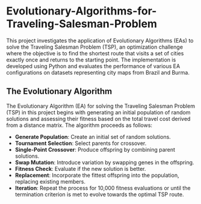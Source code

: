 # Evolutionary-Algorithms-for-Traveling-Salesman-Problem

This project investigates the application of Evolutionary Algorithms (EAs) to solve the Traveling Salesman Problem (TSP), an optimization challenge where the objective is to find the shortest route that visits a set of cities exactly once and returns to the starting point. The implementation is developed using Python and evaluates the performance of various EA configurations on datasets representing city maps from Brazil and Burma.

## The Evolutionary Algorithm
The Evolutionary Algorithm (EA) for solving the Traveling Salesman Problem (TSP) in this project begins with generating an initial population of random solutions and assessing their fitness based on the total travel cost derived from a distance matrix. The algorithm proceeds as follows:

- **Generate Population**: Create an initial set of random solutions.
- **Tournament Selection**: Select parents for crossover.
- **Single-Point Crossover**: Produce offspring by combining parent solutions.
- **Swap Mutation**: Introduce variation by swapping genes in the offspring.
- **Fitness Check**: Evaluate if the new solution is better.
- **Replacement**: Incorporate the fittest offspring into the population, replacing existing members.
- **Iteration**: Repeat the process for 10,000 fitness evaluations or until the termination criterion is met to evolve towards the optimal TSP route.
